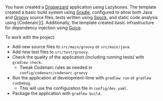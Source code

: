 You have created a [Dropwizard][] application using Lazybones. The template created a basic build system using [Gradle][], configured to
allow both Java and [Groovy][] source files, tests written using [Spock][], and static code analysis using [Codenarc][]. Additionally, the
template created basic infrastructure for dependency injection using [Guice][].

To work with the project:

*   Add new source files to `src/main/groovy` or `src/main/java`.
*   Add new test files to `src/test/groovy`.
*   Check the quality of the application (including running tests) with `gradlew check`.
    *   Tweak Codenarc rules as needed in `config/codenarc/codenarc.groovy`
*   Run the application at development-time with `gradlew run` or `gradlew runDebug`.
    *   This will use the configuration file in `config/dev.yaml`.
*   Package the application with `gradlew build`.

[Dropwizard]: http://www.dropwizard.io/
[Gradle]: http://www.gradle.org/
[Groovy]: http://groovy.codehaus.org/
[Spock]: https://code.google.com/p/spock/
[Guice]: https://code.google.com/p/google-guice/
